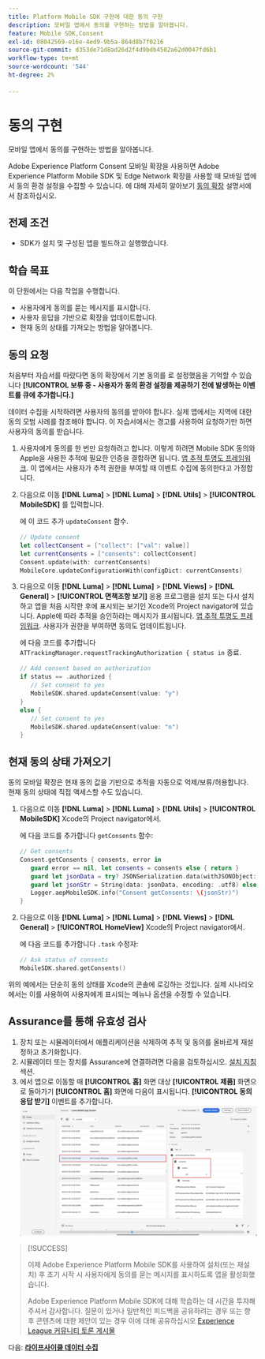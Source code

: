 ```yaml
---
title: Platform Mobile SDK 구현에 대한 동의 구현
description: 모바일 앱에서 동의를 구현하는 방법을 알아봅니다.
feature: Mobile SDK,Consent
exl-id: 08042569-e16e-4ed9-9b5a-864d8b7f0216
source-git-commit: d353de71d8ad26d2f4d9bdb4582a62d0047fd6b1
workflow-type: tm+mt
source-wordcount: '544'
ht-degree: 2%

---
```


# 동의 구현

모바일 앱에서 동의를 구현하는 방법을 알아봅니다.

Adobe Experience Platform Consent 모바일 확장을 사용하면 Adobe Experience Platform Mobile SDK 및 Edge Network 확장을 사용할 때 모바일 앱에서 동의 환경 설정을 수집할 수 있습니다. 에 대해 자세히 알아보기 [동의 확장](https://developer.adobe.com/client-sdks/documentation/consent-for-edge-network/) 설명서에서 참조하십시오.

## 전제 조건

* SDK가 설치 및 구성된 앱을 빌드하고 실행했습니다.

## 학습 목표

이 단원에서는 다음 작업을 수행합니다.

* 사용자에게 동의를 묻는 메시지를 표시합니다.
* 사용자 응답을 기반으로 확장을 업데이트합니다.
* 현재 동의 상태를 가져오는 방법을 알아봅니다.

## 동의 요청

처음부터 자습서를 따랐다면 동의 확장에서 기본 동의를 로 설정했음을 기억할 수 있습니다 **[!UICONTROL 보류 중 - 사용자가 동의 환경 설정을 제공하기 전에 발생하는 이벤트를 큐에 추가합니다.]**

데이터 수집을 시작하려면 사용자의 동의를 받아야 합니다. 실제 앱에서는 지역에 대한 동의 모범 사례를 참조해야 합니다. 이 자습서에서는 경고를 사용하여 요청하기만 하면 사용자의 동의를 받습니다.

1. 사용자에게 동의를 한 번만 요청하려고 합니다. 이렇게 하려면 Mobile SDK 동의와 Apple을 사용한 추적에 필요한 인증을 결합하면 됩니다. [앱 추적 투명도 프레임워크](https://developer.apple.com/documentation/apptrackingtransparency). 이 앱에서는 사용자가 추적 권한을 부여할 때 이벤트 수집에 동의한다고 가정합니다.

1. 다음으로 이동 **[!DNL Luma]** > **[!DNL Luma]** > **[!DNL Utils]** > **[!UICONTROL MobileSDK]** 를 입력합니다.

   에 이 코드 추가 `updateConsent` 함수.

   ```swift
   // Update consent
   let collectConsent = ["collect": ["val": value]]
   let currentConsents = ["consents": collectConsent]
   Consent.update(with: currentConsents)
   MobileCore.updateConfigurationWith(configDict: currentConsents)
   ```

1. 다음으로 이동 **[!DNL Luma]** > **[!DNL Luma]** > **[!DNL Views]** > **[!DNL General]** > **[!UICONTROL 면책조항 보기]** 응용 프로그램을 설치 또는 다시 설치하고 앱을 처음 시작한 후에 표시되는 보기인 Xcode의 Project navigator에 있습니다. Apple에 따라 추적을 승인하라는 메시지가 표시됩니다. [앱 추적 투명도 프레임워크](https://developer.apple.com/documentation/apptrackingtransparency). 사용자가 권한을 부여하면 동의도 업데이트됩니다.

   에 다음 코드를 추가합니다 `ATTrackingManager.requestTrackingAuthorization { status in` 종료.

   ```swift
   // Add consent based on authorization
   if status == .authorized {
      // Set consent to yes
      MobileSDK.shared.updateConsent(value: "y")
   }
   else {
      // Set consent to yes
      MobileSDK.shared.updateConsent(value: "n")
   }
   ```

## 현재 동의 상태 가져오기

동의 모바일 확장은 현재 동의 값을 기반으로 추적을 자동으로 억제/보류/허용합니다. 현재 동의 상태에 직접 액세스할 수도 있습니다.

1. 다음으로 이동 **[!DNL Luma]** > **[!DNL Luma]** > **[!DNL Utils]** > **[!UICONTROL MobileSDK]** Xcode의 Project navigator에서.

   에 다음 코드를 추가합니다 `getConsents` 함수:

   ```swift
   // Get consents
   Consent.getConsents { consents, error in
      guard error == nil, let consents = consents else { return }
      guard let jsonData = try? JSONSerialization.data(withJSONObject: consents, options: .prettyPrinted) else { return }
      guard let jsonStr = String(data: jsonData, encoding: .utf8) else { return }
      Logger.aepMobileSDK.info("Consent getConsents: \(jsonStr)")
   }
   ```

2. 다음으로 이동 **[!DNL Luma]** > **[!DNL Luma]** > **[!DNL Views]** > **[!DNL General]** > **[!UICONTROL HomeView]** Xcode의 Project navigator에서.

   에 다음 코드를 추가합니다 `.task` 수정자:

   ```swift
   // Ask status of consents
   MobileSDK.shared.getConsents()   
   ```

위의 예에서는 단순히 동의 상태를 Xcode의 콘솔에 로깅하는 것입니다. 실제 시나리오에서는 이를 사용하여 사용자에게 표시되는 메뉴나 옵션을 수정할 수 있습니다.

## Assurance를 통해 유효성 검사

1. 장치 또는 시뮬레이터에서 애플리케이션을 삭제하여 추적 및 동의를 올바르게 재설정하고 초기화합니다.
1. 시뮬레이터 또는 장치를 Assurance에 연결하려면 다음을 검토하십시오. [설치 지침](assurance.md#connecting-to-a-session) 섹션.
1. 에서 앱으로 이동할 때 **[!UICONTROL 홈]** 화면 대상 **[!UICONTROL 제품]** 화면으로 돌아가기 **[!UICONTROL 홈]** 화면에 다음이 표시됩니다. **[!UICONTROL 동의 응답 받기]** 이벤트를 추가합니다.
   ![동의 확인](assets/consent-update.png)


>[!SUCCESS]
>
>이제 Adobe Experience Platform Mobile SDK를 사용하여 설치(또는 재설치) 후 초기 시작 시 사용자에게 동의를 묻는 메시지를 표시하도록 앱을 활성화했습니다.
>
>Adobe Experience Platform Mobile SDK에 대해 학습하는 데 시간을 투자해 주셔서 감사합니다. 질문이 있거나 일반적인 피드백을 공유하려는 경우 또는 향후 콘텐츠에 대한 제안이 있는 경우 이에 대해 공유하십시오 [Experience League 커뮤니티 토론 게시물](https://experienceleaguecommunities.adobe.com/t5/adobe-experience-platform-data/tutorial-discussion-implement-adobe-experience-cloud-in-mobile/td-p/443796)

다음: **[라이프사이클 데이터 수집](lifecycle-data.md)**
